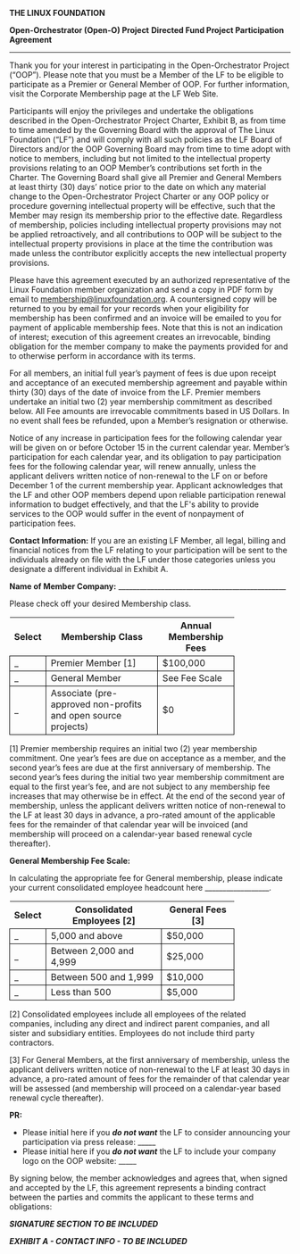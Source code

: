 <style>
    table { width: 80%; border-collapse: collapse; }
    td { border: 1px solid black; border-collapse: collapse; }
</style>


**THE LINUX FOUNDATION**

**Open-Orchestrator (Open-O) Project**
**Directed Fund Project Participation Agreement**

----------

Thank you for your interest in participating in the  Open-Orchestrator Project (“OOP”). Please note that you must be a Member of the LF to be eligible to participate as a Premier or General Member of OOP. For further information, visit the Corporate Membership page at the LF Web Site.

Participants will enjoy the privileges and undertake the obligations described in the Open-Orchestrator Project Charter, Exhibit B, as from time to time amended by the Governing Board with the approval of The Linux Foundation (“LF”) and will comply with all such policies as the LF Board of Directors and/or the OOP Governing Board may from time to time adopt with notice to members, including but not limited to the intellectual property provisions relating to an OOP Member’s contributions set forth in the Charter. The Governing Board shall give all Premier and General Members at least thirty (30) days’ notice prior to the date on which any material change to the Open-Orchestrator Project Charter or any OOP policy or procedure governing intellectual property will be effective, such that the Member may resign its membership prior to the effective date. Regardless of membership, policies including intellectual property provisions may not be applied retroactively, and all contributions to OOP will be subject to the intellectual property provisions in place at the time the contribution was made unless the contributor explicitly accepts the new intellectual property provisions.

Please have this agreement executed by an authorized representative of the Linux Foundation member organization and send a copy in PDF form by email to membership@linuxfoundation.org. A countersigned copy will be returned to you by email for your records when your eligibility for membership has been confirmed and an invoice will be emailed to you for payment of applicable membership fees. Note that this is not an indication of interest; execution of this agreement creates an irrevocable, binding obligation for the member company to make the payments provided for and to otherwise perform in accordance with its terms.
 
For all members, an initial full year’s payment of fees is due upon receipt and acceptance of an executed membership agreement and payable within thirty (30) days of the date of invoice from the LF. Premier members undertake an initial two (2) year membership commitment as described below. All Fee amounts are irrevocable commitments based in US Dollars. In no event shall fees be refunded, upon a Member’s resignation or otherwise.
 
Notice of any increase in participation fees for the following calendar year will be given on or before October 15 in the current calendar year. Member’s participation for each calendar year, and its obligation to pay participation fees for the following calendar year, will renew annually, unless the applicant delivers written notice of non-renewal to the LF on or before December 1 of the current membership year. Applicant acknowledges that the LF and other OOP members depend upon reliable participation renewal information to budget effectively, and that the LF's ability to provide services to the OOP would suffer in the event of nonpayment of participation fees.

**Contact Information:** If you are an existing LF Member, all legal, billing and financial notices from the LF relating to your participation will be sent to the individuals already on file with the LF under those categories unless you designate a different individual in Exhibit A.
 
**Name of Member Company:**  _______________________________________________
 
Please check off your desired Membership class.


| Select | Membership Class | Annual Membership Fees |
| ------------- | ------------- | ------------- |
| _ | Premier Member [1] | $100,000 |
| _ | General Member | See Fee Scale |
| _ | Associate (pre-approved non-profits and open source projects) | $0 |

[1] Premier membership requires an initial two (2) year membership commitment. One year’s fees are due on acceptance as a member, and the second year’s fees are due at the first anniversary of membership. The second year’s fees during the initial two year membership commitment are equal to the first year’s fee, and are not subject to any membership fee increases that may otherwise be in effect. At the end of the second year of membership, unless the applicant delivers written notice of non-renewal to the LF at least 30 days in advance, a pro-rated amount of the applicable fees for the remainder of that calendar year will be invoiced (and membership will proceed on a calendar-year based renewal cycle thereafter).
 
**General Membership Fee Scale:**
 
In calculating the appropriate fee for General membership, please indicate your current consolidated employee headcount here __________________.
 
| Select | Consolidated Employees [2] | General Fees [3] |
| ------------- | ------------- | ------------- |
| _ | 5,000 and above | $50,000 |
| _ | Between 2,000 and 4,999 | $25,000 |
| _ | Between 500 and 1,999 | $10,000 |
| _ | Less than 500 | $5,000 |

[2] Consolidated employees include all employees of the related companies, including any direct and indirect parent companies, and all sister and subsidiary entities. Employees do not include third party contractors.
 
[3] For General Members, at the first anniversary of membership, unless the applicant delivers written notice of non-renewal to the LF at least 30 days in advance, a pro-rated amount of fees for the remainder of that calendar year will be assessed (and membership will proceed on a calendar-year based renewal cycle thereafter).
 
**PR:**
- Please initial here if you _**do not want**_ the LF to consider announcing your participation via press release: _____
- Please initial here if you _**do not want**_ the LF to include your company logo on the OOP website: _____

By signing below, the member acknowledges and agrees that, when signed and accepted by the LF, this agreement represents a binding contract between the parties and commits the applicant to these terms and obligations:

_**SIGNATURE SECTION TO BE INCLUDED**_

_**EXHIBIT A - CONTACT INFO - TO BE INCLUDED**_

